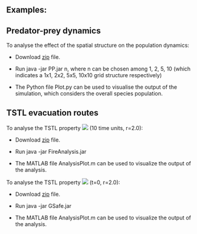 
## Examples: <br />

## Predator-prey dynamics <br />

To analyse the effect of the spatial structure on the population dynamics:

- Download [zip](https://github.com/LudovicaLV/PredatorPrey/releases/download/V0.1beta/PP.zip) file.

- Run java -jar PP.jar n, where n can be chosen among 1, 2, 5, 10 (which indicates a 1x1, 2x2, 5x5, 10x10 grid structure respectively)

- The Python file Plot.py can be used to visualise the output of the simulation, which considers the overall species population.

## TSTL evacuation routes <br />

To analyse the TSTL property **<img src="http://latex.codecogs.com/svg.latex?\psi_{safe}">** (10 time units, r=2.0): 

- Download [zip](https://github.com/LudovicaLV/EvacuationRoutes_Analysis/releases/download/V0.1beta/PsiSafe.zip) file. 

- Run java -jar FireAnalysis.jar 

- The MATLAB file AnalysisPlot.m can be used to visualize the output of the analysis.

To analyse the TSTL property **<img src="http://latex.codecogs.com/svg.latex?\psi_{Gsafe}">** (t=0, r=2.0): 

- Download [zip](https://github.com/LudovicaLV/EvacuationRoutes_Analysis/releases/download/V0.1.1beta/GSafe.zip) file. 

- Run java -jar GSafe.jar 

- The MATLAB file AnalysisPlot.m can be used to visualize the output of the analysis.
